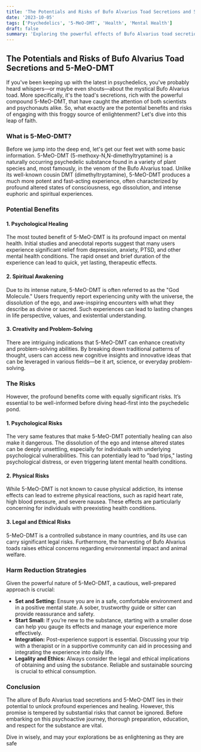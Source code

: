 ```yaml
---
title: 'The Potentials and Risks of Bufo Alvarius Toad Secretions and 5-MeO-DMT'
date: '2023-10-05'
tags: ['Psychedelics', '5-MeO-DMT', 'Health', 'Mental Health']
draft: false
summary: 'Exploring the powerful effects of Bufo Alvarius toad secretions and 5-MeO-DMT, focusing on the fascinating benefits and the critical risks involved.'
---
```


## The Potentials and Risks of Bufo Alvarius Toad Secretions and 5-MeO-DMT

If you've been keeping up with the latest in psychedelics, you've probably heard whispers—or maybe even shouts—about the mystical Bufo Alvarius toad. More specifically, it's the toad's secretions, rich with the powerful compound 5-MeO-DMT, that have caught the attention of both scientists and psychonauts alike. So, what exactly are the potential benefits and risks of engaging with this froggy source of enlightenment? Let's dive into this leap of faith.

### What is 5-MeO-DMT?

Before we jump into the deep end, let's get our feet wet with some basic information. 5-MeO-DMT (5-methoxy-N,N-dimethyltryptamine) is a naturally occurring psychedelic substance found in a variety of plant species and, most famously, in the venom of the Bufo Alvarius toad. Unlike its well-known cousin DMT (dimethyltryptamine), 5-MeO-DMT produces a much more potent and fast-acting experience, often characterized by profound altered states of consciousness, ego dissolution, and intense euphoric and spiritual experiences.

### Potential Benefits

#### 1. **Psychological Healing**
The most touted benefit of 5-MeO-DMT is its profound impact on mental health. Initial studies and anecdotal reports suggest that many users experience significant relief from depression, anxiety, PTSD, and other mental health conditions. The rapid onset and brief duration of the experience can lead to quick, yet lasting, therapeutic effects.

#### 2. **Spiritual Awakening**
Due to its intense nature, 5-MeO-DMT is often referred to as the "God Molecule." Users frequently report experiencing unity with the universe, the dissolution of the ego, and awe-inspiring encounters with what they describe as divine or sacred. Such experiences can lead to lasting changes in life perspective, values, and existential understanding.

#### 3. **Creativity and Problem-Solving**
There are intriguing indications that 5-MeO-DMT can enhance creativity and problem-solving abilities. By breaking down traditional patterns of thought, users can access new cognitive insights and innovative ideas that can be leveraged in various fields—be it art, science, or everyday problem-solving.

### The Risks

However, the profound benefits come with equally significant risks. It’s essential to be well-informed before diving head-first into the psychedelic pond.

#### 1. **Psychological Risks**
The very same features that make 5-MeO-DMT potentially healing can also make it dangerous. The dissolution of the ego and intense altered states can be deeply unsettling, especially for individuals with underlying psychological vulnerabilities. This can potentially lead to "bad trips," lasting psychological distress, or even triggering latent mental health conditions.

#### 2. **Physical Risks**
While 5-MeO-DMT is not known to cause physical addiction, its intense effects can lead to extreme physical reactions, such as rapid heart rate, high blood pressure, and severe nausea. These effects are particularly concerning for individuals with preexisting health conditions.

#### 3. **Legal and Ethical Risks**
5-MeO-DMT is a controlled substance in many countries, and its use can carry significant legal risks. Furthermore, the harvesting of Bufo Alvarius toads raises ethical concerns regarding environmental impact and animal welfare.

### Harm Reduction Strategies

Given the powerful nature of 5-MeO-DMT, a cautious, well-prepared approach is crucial:

- **Set and Setting:** Ensure you are in a safe, comfortable environment and in a positive mental state. A sober, trustworthy guide or sitter can provide reassurance and safety.
- **Start Small:** If you’re new to the substance, starting with a smaller dose can help you gauge its effects and manage your experience more effectively.
- **Integration:** Post-experience support is essential. Discussing your trip with a therapist or in a supportive community can aid in processing and integrating the experience into daily life.
- **Legality and Ethics:** Always consider the legal and ethical implications of obtaining and using the substance. Reliable and sustainable sourcing is crucial to ethical consumption.

### Conclusion

The allure of Bufo Alvarius toad secretions and 5-MeO-DMT lies in their potential to unlock profound experiences and healing. However, this promise is tempered by substantial risks that cannot be ignored. Before embarking on this psychoactive journey, thorough preparation, education, and respect for the substance are vital.

Dive in wisely, and may your explorations be as enlightening as they are safe
